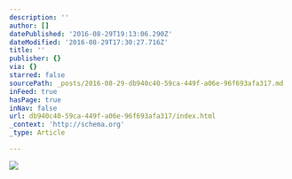 ```yaml
---
description: ''
author: []
datePublished: '2016-08-29T19:13:06.290Z'
dateModified: '2016-08-29T17:30:27.716Z'
title: ''
publisher: {}
via: {}
starred: false
sourcePath: _posts/2016-08-29-db940c40-59ca-449f-a06e-96f693afa317.md
inFeed: true
hasPage: true
inNav: false
url: db940c40-59ca-449f-a06e-96f693afa317/index.html
_context: 'http://schema.org'
_type: Article

---
```

![](https://the-grid-user-content.s3-us-west-2.amazonaws.com/eab4accb-5918-4284-8116-728d3aaae9b8.jpg)